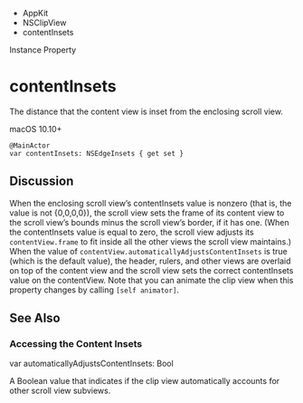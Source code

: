 

- AppKit
- NSClipView
-  contentInsets 

Instance Property

# contentInsets

The distance that the content view is inset from the enclosing scroll view.

macOS 10.10+

``` source
@MainActor
var contentInsets: NSEdgeInsets { get set }
```

## Discussion

When the enclosing scroll view’s contentInsets value is nonzero (that is, the value is not {0,0,0,0}), the scroll view sets the frame of its content view to the scroll view’s bounds minus the scroll view’s border, if it has one. (When the contentInsets value is equal to zero, the scroll view adjusts its `contentView.frame` to fit inside all the other views the scroll view maintains.) When the value of `contentView.automaticallyAdjustsContentInsets` is true (which is the default value), the header, rulers, and other views are overlaid on top of the content view and the scroll view sets the correct contentInsets value on the contentView. Note that you can animate the clip view when this property changes by calling `[self animator]`.

## See Also

### Accessing the Content Insets

var automaticallyAdjustsContentInsets: Bool

A Boolean value that indicates if the clip view automatically accounts for other scroll view subviews.

